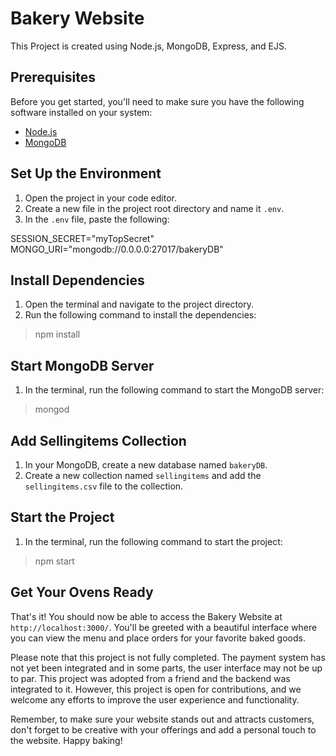 # Bakery Website
This Project is created using Node.js, MongoDB, Express, and EJS.

## Prerequisites
Before you get started, you'll need to make sure you have the following software installed on your system:
- [Node.js](https://nodejs.org/en/download/)
- [MongoDB](https://docs.mongodb.com/manual/installation/)

## Set Up the Environment
1. Open the project in your code editor.
2. Create a new file in the project root directory and name it `.env`.
3. In the `.env` file, paste the following:

SESSION_SECRET="myTopSecret"
MONGO_URI="mongodb://0.0.0.0:27017/bakeryDB"

## Install Dependencies
1. Open the terminal and navigate to the project directory.
2. Run the following command to install the dependencies:

> npm install


## Start MongoDB Server
1. In the terminal, run the following command to start the MongoDB server:

> mongod


## Add Sellingitems Collection
1. In your MongoDB, create a new database named `bakeryDB`.
2. Create a new collection named `sellingitems` and add the `sellingitems.csv` file to the collection.

## Start the Project
1. In the terminal, run the following command to start the project:
> npm start


## Get Your Ovens Ready
That's it! You should now be able to access the Bakery Website at `http://localhost:3000/`. You'll be greeted with a beautiful interface where you can view the menu and place orders for your favorite baked goods. 

Please note that this project is not fully completed. The payment system has not yet been integrated and in some parts, the user interface may not be up to par. This project was adopted from a friend and the backend was integrated to it. However, this project is open for contributions, and we welcome any efforts to improve the user experience and functionality. 

Remember, to make sure your website stands out and attracts customers, don't forget to be creative with your offerings and add a personal touch to the website. Happy baking!
